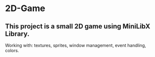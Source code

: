 # 2D-Game

## This project is a small 2D game using MiniLibX Library.

Working with: textures, sprites, window management, event handling, colors.
